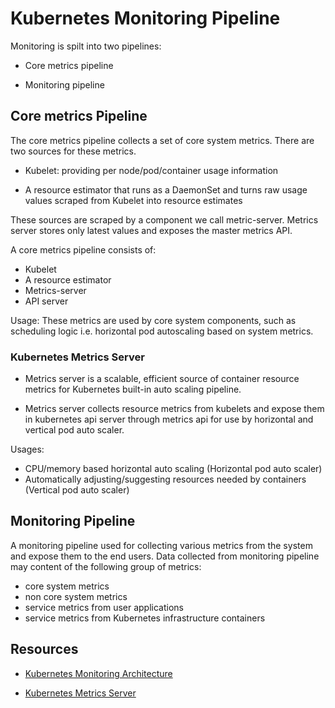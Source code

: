 # Kubernetes Monitoring Pipeline

Monitoring is spilt into two pipelines:

- Core metrics pipeline

- Monitoring pipeline

## Core metrics Pipeline

The core metrics pipeline collects a set of core system metrics. There are two sources for these metrics.

- Kubelet: providing per node/pod/container usage information

- A resource estimator that runs as a DaemonSet and turns raw usage values scraped from Kubelet into resource estimates

These sources are scraped by a component we call metric-server. Metrics server stores only latest values and exposes the master metrics API.

A core metrics pipeline consists of:

- Kubelet
- A resource estimator
- Metrics-server
- API server

Usage: These metrics are used by core system components, such as scheduling logic i.e. horizontal pod autoscaling based on system metrics.


### Kubernetes Metrics Server
- Metrics server is a scalable, efficient source of container resource metrics for Kubernetes built-in auto scaling pipeline.

- Metrics server collects resource metrics from kubelets and expose them in kubernetes api server through metrics api for use by horizontal and vertical pod auto scaler.

Usages: 
- CPU/memory based horizontal auto scaling (Horizontal pod auto scaler)
- Automatically adjusting/suggesting resources needed by containers (Vertical pod auto scaler)




## Monitoring Pipeline
A monitoring pipeline used for collecting various metrics from the system and expose them to the end users. Data collected from monitoring pipeline may content of the following group of metrics:
- core system metrics
- non core system metrics
- service metrics from user applications
- service metrics from Kubernetes infrastructure containers

## Resources
- [Kubernetes Monitoring Architecture](https://github.com/kubernetes/community/blob/master/contributors/design-proposals/instrumentation/monitoring_architecture.md)

- [Kubernetes Metrics Server](https://github.com/kubernetes-sigs/metrics-server)